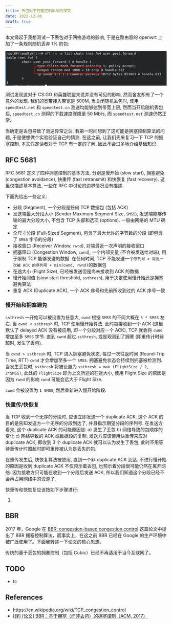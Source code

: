 ```yaml
---
title: 丢包对于拥塞控制影响的探究
date: 2022-12-06
draft: true
---
```


本文缘起于我想测试一下丢包对于网络游戏的影响, 于是在路由器的 openwrt 上加了一条规则随机丢弃 1% 的包:

![image-20221206012426842](./image-20221206012426842.png)

测试发现这对于 CS:GO 和英雄联盟来说并没有可见的影响, 然而舍友却有了一个意外的发现. 我们的宽带接入带宽是 500M, 当关闭随机丢包时, 使用 `speedtest.net` 和 `speedtest.cn` 测速均能够达到带宽上限, 然而当开启随机丢包后, `speedtest.cn` 测得的下载速度骤降至 50 Mb/s, 而 `speedtest.net` 测速仍然正常.

当确定是丢包导致了测速异常之后, 我第一时间想到了这可能是拥塞控制算法的问题, 于是便想做个实验验证自己的猜测. 在这之前, 让我们先来复习一下 TCP 的拥塞控制. 本文假定读者对于 TCP 有一定的了解, 因此不会过多地介绍基础知识.

## RFC 5681

RFC 5681 定义了四种拥塞控制的基本方法, 分别是慢开始 (slow start), 拥塞避免 (congestion avoidance), 快重传 (fast retransmit) 和快恢复 (fast recovery). 这里仅描述基本算法, 一些在 RFC 中讨论的边界情况没有描述.

下面先给出一些定义:

- 分段 (Segment), 一个分段是任何 TCP 数据包 (包括 ACK)
- 发送端最大分段大小 (Sender Maximum Segment Size, `SMSS`), 发送端能够传输的最大分段大小, 不包含 TCP 头部和选项 (options). 一般由网络的 MTU 确定
- 全尺寸分段 (Full-Sized Segment), 包含了最大允许的字节数的分段 (即包含了 `SMSS` 字节的分段)
- 接收窗口 (Receiver Window, `rwnd`), 对端最近一次声明的接收窗口
- 拥塞窗口 (Congestion Window, `cwnd`), 一个内部变量 (不会被发送给对端), 用于限制 TCP 能够发送的数据. 在任何时间, TCP 不能发送一个`序列号 > 最近一次被 ACK 的序列号 + min(cwnd, rwnd)`的数据包
- 在途大小 (Flight Size), 已经被发送但是尚未接收到 ACK 的数据
- 慢开始阈值 (slow start threshold, `ssthresh`), 用于决定使用慢开始还是拥塞避免算法
- 重复 ACK (Duplicate ACK), 一个 ACK 序号和先前所收到过的 ACK 序号一致

### 慢开始和拥塞避免

`ssthresh` 一开始可以被设置为任意大, `cwnd` 根据 `SMSS` 的不同大概在 `3 * SMSS` 左右. 当 `cwnd < ssthresh` 时, TCP 使用慢开始算法. 此时每接收到一个 ACK (这里默认了 delayed ACK 没有被应用, 即一个分段对应一个 ACK), TCP 就会将 `cwnd` 增加至多 `SMSS` 字节. 直到 `cwnd` 超过 `ssthresh`, 或是观测到了拥塞 (即重传计时器超时, 发生了丢包).

当 `cwnd > ssthresh` 时, TCP 进入拥塞避免状态, 每过一次往返时间 (Round-Trip Time, RTT) `cwnd` 才会增加至多一个 `SMSS`. 拥塞避免状态会持续到拥塞被检测到. 当发生丢包时, `ssthresh` 将被设置为 `ssthresh = max (FlightSize / 2, 2*SMSS)`, 此处的 `FlightSize` 即为上文所述的在途大小, 使用 Flight Size 的原因是因为 `rwnd` 的影响 `cwnd` 可能会远大于  Flight Size.

`cwnd` 会被设置为 `1 SMSS`, 然后重新进入慢开始阶段.

### 快重传/快恢复

当 TCP 收到一个无序的分段时, 应该立即发送一个 duplicate ACK. 这个 ACK 的目的是告知发送方一个无序的分段到达了, 并且指示期望分段的序列号. 在发送方看来, 这个 duplicate ACK 的可能原因是: a) 发生了丢包 b) 网络导致的包顺序的变化 c) 网络导致的 ACK 或数据段的复制. 发送方应该使用快重传来应对 duplicate ACK, 即收到 3 个 duplicate ACK 就可以认为发生了丢包, 此时不用等待重传计时器超时即可重传被认为是丢失的包.

在重传发生后, 快恢复算法被使用, 直到一个非 duplicate ACK 到达. 不进行慢开始的原因是收到 duplicate ACK 不仅预示着丢包, 也预示着分段很可能仍然在离开网络. 因为接收方只可能在收到一个分段后发送 ACK, 所以我们知道这个分段已经不会再占用网络中的资源了.

快重传和快恢复应该按如下步骤进行:

1. 

## BBR

2017 年，Google 在 [BBR: congestion-based congestion control](https://queue.acm.org/detail.cfm?id=3022184) 这篇论文中提出了 BBR 拥塞控制算法，而事实上，在这之前 BBR 已经在 Google 的生产环境中被广泛使用了。下面我转述一下论文的核心思想。

传统的基于丢包的拥塞控制（包括 Cubic）已经不再适用于当今互联网了。

## TODO

- tc

## References

- https://en.wikipedia.org/wiki/TCP_congestion_control
- [[译] [论文] BBR：基于拥塞（而非丢包）的拥塞控制（ACM, 2017）](https://arthurchiao.art/blog/bbr-paper-zh/)
